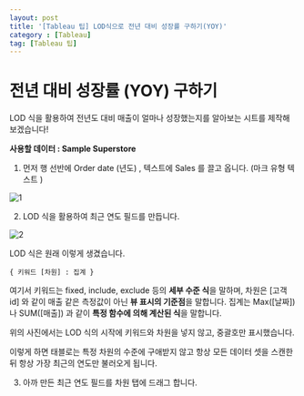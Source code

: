 ```yaml
---
layout: post
title: '[Tableau 팁] LOD식으로 전년 대비 성장률 구하기(YOY)'
category : [Tableau]
tag: [Tableau 팁]
---
```


# 전년 대비 성장률 (YOY) 구하기 

LOD 식을 활용하여 전년도 대비 매출이 얼마나 성장했는지를 알아보는 시트를 제작해보겠습니다!

**사용할 데이터 : Sample Superstore**

1. 먼저 행 선반에 Order date (년도) , 텍스트에 Sales 를 끌고 옵니다. (마크 유형 텍스트 )

![1](https://i.imgur.com/AW9ovcX.png)

2. LOD 식을 활용하여 최근 연도 필드를 만듭니다. 

![2](https://i.imgur.com/it596xL.png)

LOD 식은 원래 이렇게 생겼습니다. 
```
{ 키워드 [차원] : 집계 }  
```
여기서 키워드는 fixed, include, exclude 등의 **세부 수준 식**을 말하며, 
차원은 [고객 id] 와 같이 매출 같은 측정값이 아닌 **뷰 표시의 기준점**을 말합니다. 
집계는 Max([날짜]) 나 SUM([매출]) 과 같이 **특정 함수에 의해 계산된 식**을 말합니다. 

위의 사진에서는 LOD 식의 시작에 키워드와 차원을 넣지 않고, 중괄호만 표시했습니다.

이렇게 하면 태블로는 특정 차원의 수준에 구애받지 않고 항상 모든 데이터 셋을 스캔한 뒤 항상 가장 최근의 연도만 불러오게 됩니다.   


3. 아까 만든 최근 연도 필드를 차원 탭에 드래그 합니다. 





